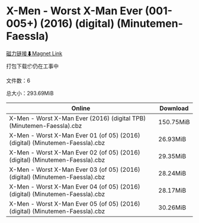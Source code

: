 # X-Men - Worst X-Man Ever (001-005+) (2016) (digital) (Minutemen-Faessla)

[磁力链接⬇Magnet Link](magnet:?xt=urn:btih:3d8aaef9d400020e04d2368b59c97f2e35992f6a&dn=X-Men%20-%20Worst%20X-Man%20Ever%20%28001-005%2B%29%20%282016%29%20%28digital%29%20%28Minutemen-Faessla%29)

打包下载📦仍在工事中

文件数：6

总大小：293.69MiB

Online | Download
--- | ---
X-Men - Worst X-Man Ever (2016) (digital TPB) (Minutemen-Faessla).cbz | 150.75MiB
X-Men - Worst X-Man Ever 01 (of 05) (2016) (digital) (Minutemen-Faessla).cbz | 26.93MiB
X-Men - Worst X-Man Ever 02 (of 05) (2016) (digital) (Minutemen-Faessla).cbz | 29.35MiB
X-Men - Worst X-Man Ever 03 (of 05) (2016) (digital) (Minutemen-Faessla).cbz | 28.24MiB
X-Men - Worst X-Man Ever 04 (of 05) (2016) (digital) (Minutemen-Faessla).cbz | 28.17MiB
X-Men - Worst X-Man Ever 05 (of 05) (2016) (digital) (Minutemen-Faessla).cbz | 30.26MiB